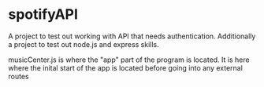 # spotifyAPI
A project to test out working with API that needs authentication. Additionally a project to test out node.js and express skills.

musicCenter.js is where the "app" part of the program is located. It is here where the inital start of the app is located before going into any external routes
